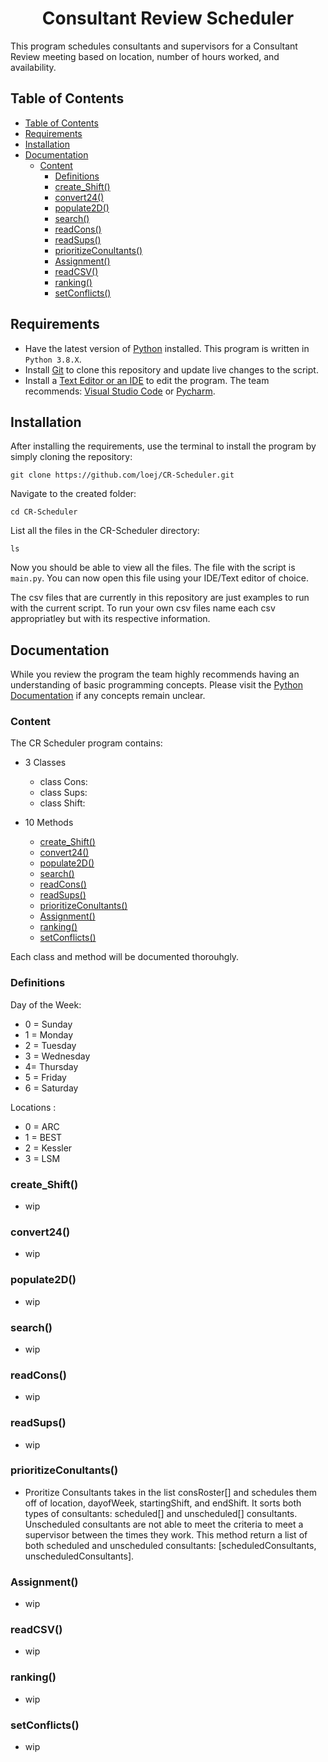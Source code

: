 <h1 align="center">Consultant Review Scheduler </h1>

This program schedules consultants and supervisors for a Consultant Review meeting based on location, number of hours worked, and availability.

## Table of Contents

- [Table of Contents](#table-of-contents)
- [Requirements](#requirements)
- [Installation](#installation)
- [Documentation](#documentation)
  - [Content](#content)
    - [Definitions](#definitions)
    - [create_Shift()](#create_shift)
    - [convert24()](#convert24)
    - [populate2D()](#populate2d)
    - [search()](#search)
    - [readCons()](#readcons)
    - [readSups()](#readsups)
    - [prioritizeConultants()](#prioritizeconultants)
    - [Assignment()](#assignment)
    - [readCSV()](#readcsv)
    - [ranking()](#ranking)
    - [setConflicts()](#setconflicts)

## Requirements

- Have the latest version of [Python](https://www.python.org/downloads/) installed. This program is written in `Python 3.8.X`.
- Install [Git](https://git-scm.com/) to clone this repository and update live changes to the script.
- Install a [Text Editor or an IDE](https://www.fullstackpython.com/text-editors-ides.html) to edit the program. The team recommends: [Visual Studio Code](https://code.visualstudio.com/) or [Pycharm](https://www.jetbrains.com/pycharm/).

## Installation

After installing the requirements, use the terminal to install the program by simply cloning the repository:

```
git clone https://github.com/loej/CR-Scheduler.git
```

Navigate to the created folder:

```
cd CR-Scheduler
```

List all the files in the CR-Scheduler directory:

```
ls
```

Now you should be able to view all the files. The file with the script is `main.py`. You can now open this file using your IDE/Text editor of choice.

The csv files that are currently in this repository are just examples to run with the current script. To run your own csv files name each csv appropriatley but with its respective information.

## Documentation

While you review the program the team highly recommends having an understanding of basic programming concepts. Please visit the [Python Documentation](https://docs.python.org/3/) if any concepts remain unclear.

### Content

The CR Scheduler program contains:

- 3 Classes

  - class Cons:
  - class Sups:
  - class Shift:

- 10 Methods

  - [create_Shift()](#create_shift)
  - [convert24()](#convert24)
  - [populate2D()](#populate2d)
  - [search()](#search)
  - [readCons()](#readcons)
  - [readSups()](#readsups)
  - [prioritizeConultants()](#prioritizeconultants)
  - [Assignment()](#assignment)
  - [ranking()](#ranking)
  - [setConflicts()](#setconflicts)

Each class and method will be documented thorouhgly.

### Definitions

Day of the Week:

- 0 = Sunday
- 1 = Monday
- 2 = Tuesday
- 3 = Wednesday
- 4= Thursday
- 5 = Friday
- 6 = Saturday

Locations :

- 0 = ARC
- 1 = BEST
- 2 = Kessler
- 3 = LSM

### create_Shift()

- wip

### convert24()

- wip

### populate2D()

- wip

### search()

- wip

### readCons()

- wip

### readSups()

- wip

### prioritizeConultants()

- Proritize Consultants takes in the list consRoster[] and schedules them off of location, dayofWeek, startingShift, and endShift. It sorts both types of consultants: scheduled[] and unscheduled[] consultants. Unscheduled consultants are not able to meet the criteria to meet a supervisor between the times they work. This method return a list of both scheduled and unscheduled consultants: [scheduledConsultants, unscheduledConsultants].

### Assignment()

- wip

### readCSV()

- wip

### ranking()

- wip

### setConflicts()

- wip

